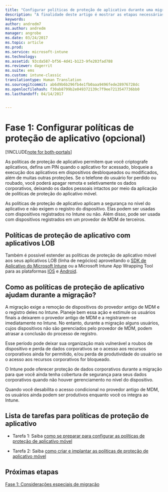 ```yaml
---
title: "Configurar políticas de proteção de aplicativo durante uma migração do Intune | Microsoft Docs"
description: "A finalidade deste artigo é mostrar as etapas necessárias para configurar políticas de proteção de aplicativo durante uma migração do Intune."
keywords: 
author: andredm7
ms.author: andredm
manager: angrobe
ms.date: 03/24/2017
ms.topic: article
ms.prod: 
ms.service: microsoft-intune
ms.technology: 
ms.assetid: 93cda587-bf56-4d41-b123-9fe203fad788
ms.reviewer: dagerrit
ms.suite: ems
ms.custom: intune-classic
translationtype: Human Translation
ms.sourcegitcommit: ab6d9b6b296fb4e1fb0aaa9496fede28976728dc
ms.openlocfilehash: f30ab8799b2e049372139c7f9ee7213547736bb0
ms.lasthandoff: 04/14/2017


---
```


# <a name="phase-1-configure-app-protection-policies-optional"></a>Fase 1: Configurar políticas de proteção de aplicativo (opcional)

[!INCLUDE[note for both-portals](../includes/note-for-both-portals.md)]

As políticas de proteção de aplicativo permitem que você criptografe aplicativos, defina um PIN quando o aplicativo for acessado, bloqueie a execução dos aplicativos em dispositivos desbloqueados ou modificados, além de muitas outras proteções. Se o telefone do usuário for perdido ou roubado, você poderá apagar remota e seletivamente os dados corporativos, deixando os dados pessoais intactos por meio da aplicação de políticas de proteção do aplicativo móvel.

As políticas de proteção de aplicativo aplicam a segurança no nível do aplicativo e não exigem o registro do dispositivo. Elas podem ser usadas com dispositivos registrados no Intune ou não. Além disso, pode ser usada com dispositivos registrados em um provedor de MDM de terceiros.

## <a name="app-protection-policies-with-lob-apps"></a>Políticas de proteção de aplicativo com aplicativos LOB

Também é possível estender as políticas de proteção de aplicativo móvel aos seus aplicativos LOB (linha de negócios) aproveitando o [SDK de Aplicativo do Microsoft Intune](https://docs.microsoft.com/intune/deploy-use/use-the-sdk-to-enable-apps-for-mobile-application-management) ou a Microsoft Intune App Wrapping Tool para as plataformas [IOS](https://www.microsoft.com/download/details.aspx?id=45218&751be11f-ede8-5a0c-058c-2ee190a24fa6=True) e [Android](https://www.microsoft.com/download/details.aspx?id=47267).

## <a name="how-do-app-protection-policies-help-during-migration"></a>Como as políticas de proteção de aplicativo ajudam durante a migração?

A migração exige a remoção de dispositivos do provedor antigo de MDM e o registro deles no Intune. Planeje bem essa ação e estimule os usuários finais a deixarem o provedor antigo de MDM e a registrarem-se imediatamente no Intune. No entanto, durante a migração alguns usuários, cujos dispositivos não são gerenciados pelo provedor de MDM, podem atrasar a conclusão do processo de registro.

Esse período pode deixar sua organização mais vulnerável a roubos de dispositivo e perda de dados corporativos se o acesso aos recursos corporativos ainda for permitido, e/ou perda de produtividade do usuário se o acesso aos recursos corporativos for bloqueado.

O Intune pode oferecer proteção de dados corporativos durante a migração para que você ainda tenha cobertura de segurança para seus dados corporativos quando não houver gerenciamento no nível do dispositivo.

Quando você desabilita o acesso condicional no provedor antigo de MDM, os usuários ainda podem ser produtivos enquanto você os integra ao Intune.

## <a name="task-list-for-app-protection-policies"></a>Lista de tarefas para políticas de proteção de aplicativo

-   Tarefa 1: Saiba [como se preparar para configurar as políticas de proteção de aplicativo móvel](https://docs.microsoft.com/intune/deploy-use/get-ready-to-configure-mobile-app-management-policies-with-microsoft-intune)

-   Tarefa 2: Saiba [como criar e implantar as políticas de proteção de aplicativo móvel](https://docs.microsoft.com/intune/deploy-use/create-and-deploy-mobile-app-management-policies-with-microsoft-intune)

## <a name="next-steps"></a>Próximas etapas 

[Fase 1: Considerações especiais de migração](https://docs.microsoft.com/intune/plan-design/migration-phase1-special-migration-considerations)

